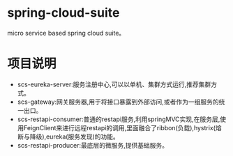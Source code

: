 # spring-cloud-suite
micro service based spring cloud suite。
# 项目说明
- scs-eureka-server:服务注册中心,可以以单机、集群方式运行,推荐集群方式。
- scs-gateway:网关服务器,用于将接口暴露到外部访问,或者作为一组服务的统一出口。
- scs-restapi-consumer:普通的restapi服务,利用springMVC实现,在服务层,使用FeignClient来进行远程restapi的调用,里面融合了ribbon(负载),hystrix(熔断与降级),eureka(服务发现)的功能。
- scs-restapi-producer:最底层的微服务,提供基础服务。